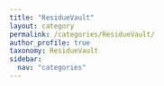```yaml
---
title: "ResidueVault"
layout: category
permalink: /categories/ResidueVault/
author_profile: true
taxonomy: ResidueVault
sidebar:
  nav: "categories"
---
```


